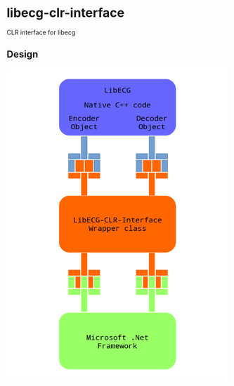 # libecg-clr-interface
CLR interface for libecg

## Design
![Context-level Architectural Design](https://raw.githubusercontent.com/kamyar-nemati/libecg-clr-interface/trunk/architecture.png "Context-level Architectural Design")
